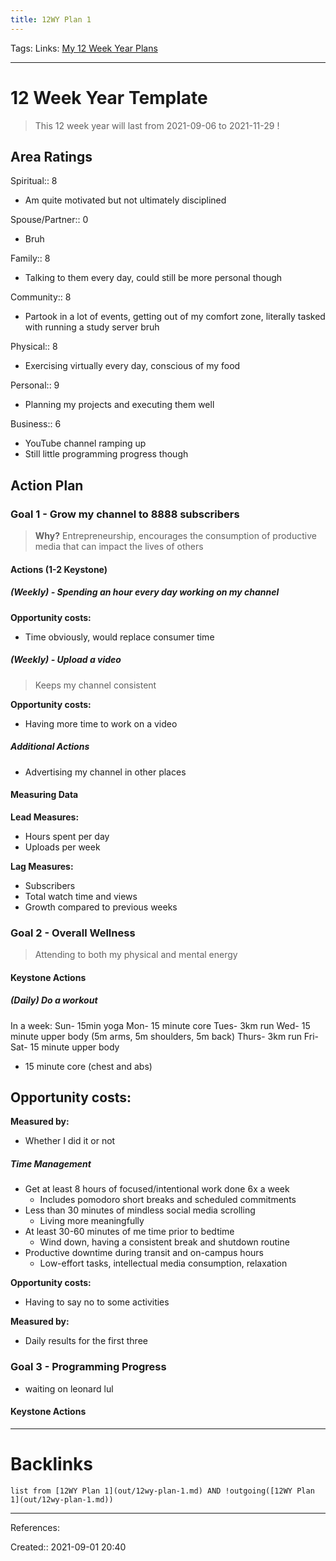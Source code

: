 ```yaml
---
title: 12WY Plan 1
---
```

Tags:
Links: [My 12 Week Year Plans](out/my-12-week-year-plans.md)
___
# 12 Week Year Template
> This 12 week year will last from 2021-09-06 to 2021-11-29  !
## Area Ratings
Spiritual:: 8
- Am quite motivated but not ultimately disciplined

Spouse/Partner:: 0
- Bruh

Family:: 8
- Talking to them every day, could still be more personal though

Community:: 8
- Partook in a lot of events, getting out of my comfort zone, literally tasked with running a study server bruh

Physical:: 8
- Exercising virtually every day, conscious of my food

Personal:: 9
- Planning my projects and executing them well

Business:: 6
- YouTube channel ramping up
- Still little programming progress though
## Action Plan
### Goal 1 - Grow my channel to 8888 subscribers
> **Why?**
> Entrepreneurship, encourages the consumption of productive media that can impact the lives of others
#### Actions (1-2 Keystone)
##### (Weekly) - Spending an hour every day working on my channel
**Opportunity costs:**
- Time obviously, would replace consumer time
##### (Weekly) - Upload a video
> Keeps my channel consistent

 **Opportunity costs:**
- Having more time to work on a video
##### Additional Actions
- Advertising my channel in other places
#### Measuring Data
**Lead Measures:**
- Hours spent per day
- Uploads per week

**Lag Measures:**
- Subscribers
- Total watch time and views
- Growth compared to previous weeks
### Goal 2 - Overall Wellness
> Attending to both my physical and mental energy
#### Keystone Actions
##### (Daily) Do a workout
In a week:
Sun- 15min yoga
Mon- 15 minute core
Tues- 3km run
Wed- 15 minute upper body (5m arms, 5m shoulders, 5m back)
Thurs- 3km run
Fri- 
Sat- 15 minute upper body
- 15 minute core (chest and abs)

 **Opportunity costs:**
- 

**Measured by:**
- Whether I did it or not
##### Time Management
- Get at least 8 hours of focused/intentional work done 6x a week
	- Includes pomodoro short breaks and scheduled commitments
- Less than 30 minutes of mindless social media scrolling
	- Living more meaningfully
- At least 30-60 minutes of me time prior to bedtime
	- Wind down, having a consistent break and shutdown routine
- Productive downtime during transit and on-campus hours
	- Low-effort tasks, intellectual media consumption, relaxation

 **Opportunity costs:**
- Having to say no to some activities

**Measured by:**
- Daily results for the first three
### Goal 3 - Programming Progress
- waiting on leonard lul
#### Keystone Actions

___
# Backlinks
```dataview
list from [12WY Plan 1](out/12wy-plan-1.md) AND !outgoing([12WY Plan 1](out/12wy-plan-1.md))
```
___
References:

Created:: 2021-09-01 20:40
